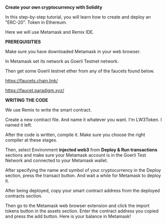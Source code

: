 **Create your own cryptocurrency with Solidity**

In this step-by-step tutorial, you will learn how to create and deploy an "ERC-20".
Token in Ethereum.

Here we will use Metamask and Remix IDE.



**PREREQUISITIES**

Make sure you have downloaded Metamask in your web browser.

In Metamask set its network as Goerli Testnet network.

Then get some Goerli testnet ether from any of the faucets found below.

https://faucets.chain.link/

https://faucet.paradigm.xyz/



**WRITING THE CODE**

We use Remix to write the smart contract.

Create a new contract file. And name it whatever you want. I'm LW3Token. I named it left.

After the code is written, compile it. Make sure you choose the right compiler at these stages.

Then, select Environment **injected web3** from **Deploy & Run transactions** sections and make sure your Metamask account is in the Goerli Test Network and connected to your Metamask wallet.

After specifying the name and symbol of your cryptocurrency in the Deploy section, press the transact button. And wait a while for Metamask to deploy it.

After being deployed, copy your smart contract address from the deployed contracts section.

Then go to the Metamask web browser extension and click the import tokens button in the assets section. Enter the contract address you copied and press the add button. Here is your balance in Metamask!
